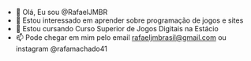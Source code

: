 - 👋 Olá, Eu sou @RafaelJMBR
- 👀 Estou interessado em aprender sobre programação de jogos e sites 
- 🌱 Estou cursando Curso Superior de Jogos Digitais na Estácio
- 📫 Pode chegar em mim pelo email rafaeljmbrasil@gmail.com ou instagram @rafamachado41

<!---
RafaelJMBR/RafaelJMBR is a ✨ special ✨ repository because its `README.md` (this file) appears on your GitHub profile.
You can click the Preview link to take a look at your changes.
--->
